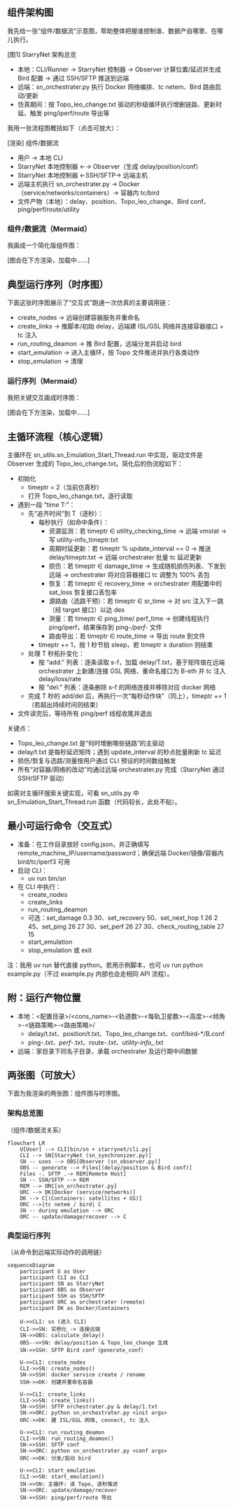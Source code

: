 ## 组件架构图
我先给一张“组件/数据流”示意图，帮助整体把握谁控制谁、数据产自哪里、在哪儿执行。

[图1] StarryNet 架构总览
- 本地：CLI/Runner → StarryNet 控制器 → Observer 计算位置/延迟并生成 Bird 配置 → 通过 SSH/SFTP 推送到远端
- 远端：sn_orchestrater.py 执行 Docker 网络编排、tc netem、Bird 路由启动/更新
- 仿真期间：按 Topo_leo_change.txt 驱动的秒级循环执行增删链路、更新时延、触发 ping/iperf/route 导出等

我用一张流程图概括如下（点击可放大）：

[渲染] 组件/数据流
- 用户 → 本地 CLI
- StarryNet 本地控制器 ←→ Observer（生成 delay/position/conf）
- StarryNet 本地控制器 ←SSH/SFTP→ 远端主机
- 远端主机执行 sn_orchestrater.py → Docker（service/networks/containers）→ 容器内 tc/bird
- 文件产物（本地）：delay、position、Topo_leo_change、Bird conf、ping/perf/route/utility

### 组件/数据流（Mermaid）
我画成一个简化版组件图：

[图会在下方渲染，加载中……]



## 典型运行序列（时序图）
下面这张时序图展示了“交互式”跑通一次仿真的主要调用链：

- create_nodes → 远端创建容器服务并重命名
- create_links → 推脚本/初始 delay，远端建 ISL/GSL 网络并连接容器接口 + tc 注入
- run_routing_deamon → 推 Bird 配置，远端分发并启动 bird
- start_emulation → 进入主循环，按 Topo 文件推进并执行各类动作
- stop_emulation → 清理

### 运行序列（Mermaid）
我把关键交互画成时序图：

[图会在下方渲染，加载中……]



## 主循环流程（核心逻辑）
主循环在 sn_utils.sn_Emulation_Start_Thread.run 中实现，驱动文件是 Observer 生成的 Topo_leo_change.txt。简化后的伪流程如下：

- 初始化
  - timeptr = 2（当前仿真秒）
  - 打开 Topo_leo_change.txt，逐行读取
- 遇到一段 “time T:”：
  - 先“追齐时间”到 T（逐秒）：
    - 每秒执行（如命中条件）：
      - 资源监测：若 timeptr ∈ utility_checking_time → 远端 vmstat → 写 utility-info_timeptr.txt
      - 周期时延更新：若 timeptr % update_interval == 0 → 推送 delay/timeptr.txt → 远端 orchestrater 批量 tc 延迟更新
      - 损伤：若 timeptr ∈ damage_time → 生成随机损伤列表、下发到远端 → orchestrater 将对应容器接口 tc 调整为 100% 丢包
      - 恢复：若 timeptr ∈ recovery_time → orchestrater 用配置中的 sat_loss 恢复接口丢包率
      - 源路由（选路干预）：若 timeptr ∈ sr_time → 对 src 注入下一跳（经 target 接口）以达 des
      - 测量：若 timeptr ∈ ping_time/ perf_time → 创建线程执行 ping/iperf，结果保存到 ping-*/perf-* 文件
      - 路由导出：若 timeptr ∈ route_time → 导出 route 到文件
    - timeptr += 1，按 1 秒节拍 sleep，若 timeptr ≥ duration 则结束
  - 处理 T 秒拓扑变化：
    - 按 “add:” 列表：逐条读取 s-f，加载 delay/T.txt，基于矩阵值在远端 orchestrater 上新建/连接 GSL 网络、重命名接口为 B<node>-eth<peer> 并 tc 注入 delay/loss/rate
    - 按 “del:” 列表：逐条删除 s-f 的网络连接并移除对应 docker 网络
  - 完成 T 秒的 add/del 后，再执行一次“每秒动作块”（同上），timeptr += 1（若超出持续时间则结束）
- 文件读完后，等待所有 ping/perf 线程收尾并退出

关键点：
- Topo_leo_change.txt 是“何时增删哪些链路”的主驱动
- delay/t.txt 是每秒延迟矩阵；遇到 update_interval 的秒点批量刷新 tc 延迟
- 损伤/恢复与选路/测量按用户通过 CLI 预设的时间数组触发
- 所有“对容器/网络的改动”均通过远端 orchestrater.py 完成（StarryNet 通过 SSH/SFTP 驱动）

如需对主循环搜索关键实现，可看 sn_utils.py 中 sn_Emulation_Start_Thread.run 函数（代码较长，此处不贴）。



## 最小可运行命令（交互式）
- 准备：在工作目录放好 config.json，并正确填写 remote_machine_IP/username/password；确保远端 Docker/镜像/容器内 bird/tc/iperf3 可用
- 启动 CLI：
  - uv run bin/sn
- 在 CLI 中执行：
  - create_nodes
  - create_links
  - run_routing_deamon
  - 可选：set_damage 0.3 30、set_recovery 50、set_next_hop 1 26 2 45、set_ping 26 27 30、set_perf 26 27 30、check_routing_table 27 15
  - start_emulation
  - stop_emulation 或 exit

注：我用 uv run 替代直接 python。若用示例脚本，也可 uv run python example.py（不过 example.py 内部也会走相同 API 流程）。



## 附：运行产物位置
- 本地：<配置目录>/<cons_name>-<轨道数>-<每轨卫星数>-<高度>-<倾角>-<链路策略>-<路由策略>/
  - delay/t.txt、position/t.txt、Topo_leo_change.txt、conf/bird-*/B<ID>.conf
  - ping-*.txt、perf-*.txt、route-*.txt、utility-info_*.txt
- 远端：家目录下同名子目录，承载 orchestrater 及运行期中间数据



## 两张图（可放大）
下面为我渲染的两张图：组件图与时序图。

### 架构总览图
（组件/数据流关系）

```mermaid
flowchart LR
    U[User] --> CLI[bin/sn + starrynet/cli.py]
    CLI --> SN[StarryNet (sn_synchronizer.py)]
    SN -- uses --> OBS[Observer (sn_observer.py)]
    OBS -- generate --> Files[(delay/position & Bird conf)]
    Files -. SFTP .-> REM[Remote Host]
    SN -- SSH/SFTP --> REM
    REM --> ORC[sn_orchestrater.py]
    ORC --> DK[Docker (service/networks)]
    DK --> C[(Containers: satellites + GS)]
    ORC -->|tc netem / bird| C
    SN -- during emulation --> ORC
    ORC -- update/damage/recover --> C
```

### 典型运行序列
（从命令到远端实际动作的调用链）

```mermaid
sequenceDiagram
    participant U as User
    participant CLI as CLI
    participant SN as StarryNet
    participant OBS as Observer
    participant SSH as SSH/SFTP
    participant ORC as orchestrater (remote)
    participant DK as Docker/Containers

    U->>CLI: sn (进入 CLI)
    CLI->>SN: 实例化 -> 连接远端
    SN->>OBS: calculate_delay()
    OBS-->>SN: delay/position & Topo_leo_change 生成
    SN->>SSH: SFTP Bird conf（generate_conf）

    U->>CLI: create_nodes
    CLI->>SN: create_nodes()
    SN->>SSH: docker service create / rename
    SSH->>DK: 创建并重命名容器

    U->>CLI: create_links
    CLI->>SN: create_links()
    SN->>SSH: SFTP orchestrater.py & delay/1.txt
    SN->>ORC: python sn_orchestrater.py <init args>
    ORC->>DK: 建 ISL/GSL 网络, connect, tc 注入

    U->>CLI: run_routing_deamon
    CLI->>SN: run_routing_deamon()
    SN->>SSH: SFTP conf
    SN->>ORC: python sn_orchestrater.py <conf args>
    ORC->>DK: 分发/启动 bird

    U->>CLI: start_emulation
    CLI->>SN: start_emulation()
    SN->>SN: 主循环: 读 Topo, 逐秒推进
    SN->>ORC: update/damage/recover
    SN->>SSH: ping/perf/route 导出
```
